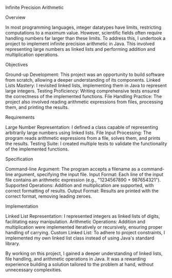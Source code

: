 Infinite Precision Arithmetic

Overview

In most programming languages, integer datatypes have limits, restricting computations to a maximum value. However, scientific fields often require handling numbers far larger than these limits. To address this, I undertook a project to implement infinite precision arithmetic in Java. This involved representing large numbers as linked lists and performing addition and multiplication operations.

Objectives

Ground-up Development: This project was an opportunity to build software from scratch, allowing a deeper understanding of its components.
Linked Lists Mastery: I revisited linked lists, implementing them in Java to represent large integers.
Testing Proficiency: Writing comprehensive tests ensured the correctness of the implemented functions.
File Handling Practice: The project also involved reading arithmetic expressions from files, processing them, and printing the results.

Requirements

Large Number Representation: I defined a class capable of representing arbitrarily large numbers using linked lists.
File Input Processing: The program reads arithmetic expressions from a file, solves them, and prints the results.
Testing Suite: I created multiple tests to validate the functionality of the implemented functions.

Specification

Command-line Argument: The program accepts a filename as a command-line argument, specifying the input file.
Input Format: Each line of the input file contains an arithmetic expression (e.g., "1234567890 + 987654321").
Supported Operations: Addition and multiplication are supported, with correct formatting of results.
Output Format: Results are printed with the correct format, removing leading zeroes.

Implementation

Linked List Representation: I represented integers as linked lists of digits, facilitating easy manipulation.
Arithmetic Operations: Addition and multiplication were implemented iteratively or recursively, ensuring proper handling of carrying.
Custom Linked List: To adhere to project constraints, I implemented my own linked list class instead of using Java's standard library.

By working on this project, I gained a deeper understanding of linked lists, file handling, and arithmetic operations in Java. It was a rewarding experience building a solution tailored to the problem at hand, without unnecessary complexities.

